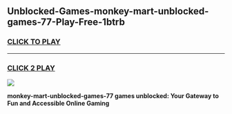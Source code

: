 
## Unblocked-Games-monkey-mart-unblocked-games-77-Play-Free-1btrb
<h3>
<a href="https://premium76.site?title=monkey-mart-unblocked-games-77&ref=23A">CLICK TO PLAY</a></h3>
<hr>

<h3>
<a href="https://premium76.site?title=monkey-mart-unblocked-games-77&ref=23A">CLICK 2 PLAY</a>
  
</h3>

<a href="https://premium76.site?title=monkey-mart-unblocked-games-77&ref=23A"><img src="https://clearcache.store/games.png"></a>


**monkey-mart-unblocked-games-77 games unblocked: Your Gateway to Fun and Accessible Online Gaming**
